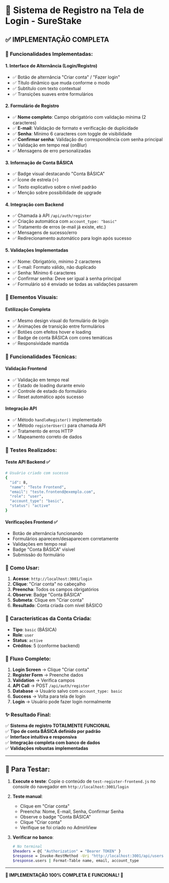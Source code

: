 # 📝 Sistema de Registro na Tela de Login - SureStake

## ✅ **IMPLEMENTAÇÃO COMPLETA**

### 🎯 **Funcionalidades Implementadas:**

#### **1. Interface de Alternância (Login/Registro)**
- ✅ Botão de alternância "Criar conta" / "Fazer login"
- ✅ Título dinâmico que muda conforme o modo
- ✅ Subtítulo com texto contextual
- ✅ Transições suaves entre formulários

#### **2. Formulário de Registro**
- ✅ **Nome completo**: Campo obrigatório com validação mínima (2 caracteres)
- ✅ **E-mail**: Validação de formato e verificação de duplicidade
- ✅ **Senha**: Mínimo 6 caracteres com toggle de visibilidade
- ✅ **Confirmar senha**: Validação de correspondência com senha principal
- ✅ Validação em tempo real (onBlur)
- ✅ Mensagens de erro personalizadas

#### **3. Informação de Conta BÁSICA**
- ✅ Badge visual destacando "Conta BÁSICA"
- ✅ Ícone de estrela (⭐) 
- ✅ Texto explicativo sobre o nível padrão
- ✅ Menção sobre possibilidade de upgrade

#### **4. Integração com Backend**
- ✅ Chamada à API `/api/auth/register`
- ✅ Criação automática com `account_type: "basic"`
- ✅ Tratamento de erros (e-mail já existe, etc.)
- ✅ Mensagens de sucesso/erro
- ✅ Redirecionamento automático para login após sucesso

#### **5. Validações Implementadas**
- ✅ Nome: Obrigatório, mínimo 2 caracteres
- ✅ E-mail: Formato válido, não duplicado
- ✅ Senha: Mínimo 6 caracteres
- ✅ Confirmar senha: Deve ser igual à senha principal
- ✅ Formulário só é enviado se todas as validações passarem

### 🎨 **Elementos Visuais:**

#### **Estilização Completa**
- ✅ Mesmo design visual do formulário de login
- ✅ Animações de transição entre formulários
- ✅ Botões com efeitos hover e loading
- ✅ Badge de conta BÁSICA com cores temáticas
- ✅ Responsividade mantida

### 🔧 **Funcionalidades Técnicas:**

#### **Validação Frontend**
- ✅ Validação em tempo real
- ✅ Estado de loading durante envio
- ✅ Controle de estado do formulário
- ✅ Reset automático após sucesso

#### **Integração API**
- ✅ Método `handleRegister()` implementado
- ✅ Método `registerUser()` para chamada API
- ✅ Tratamento de erros HTTP
- ✅ Mapeamento correto de dados

### 🧪 **Testes Realizados:**

#### **Teste API Backend** ✅
```bash
# Usuário criado com sucesso
{
  "id": 8,
  "name": "Teste Frontend",
  "email": "teste.frontend@exemplo.com", 
  "role": "user",
  "account_type": "basic",
  "status": "active"
}
```

#### **Verificações Frontend** ✅
- Botão de alternância funcionando
- Formulários aparecem/desaparecem corretamente
- Validações em tempo real
- Badge "Conta BÁSICA" visível
- Submissão do formulário

### 📍 **Como Usar:**

1. **Acesse**: `http://localhost:3001/login`
2. **Clique**: "Criar conta" no cabeçalho
3. **Preencha**: Todos os campos obrigatórios
4. **Observe**: Badge "Conta BÁSICA" 
5. **Submeta**: Clique em "Criar conta"
6. **Resultado**: Conta criada com nível BÁSICO

### 🎯 **Características da Conta Criada:**

- **Tipo**: `basic` (BÁSICA)
- **Role**: `user` 
- **Status**: `active`
- **Créditos**: 5 (conforme backend)

### 🔄 **Fluxo Completo:**

1. **Login Screen** → Clique "Criar conta"
2. **Register Form** → Preenche dados
3. **Validation** → Verifica campos
4. **API Call** → POST `/api/auth/register`
5. **Database** → Usuário salvo com `account_type: basic`
6. **Success** → Volta para tela de login
7. **Login** → Usuário pode fazer login normalmente

### ✨ **Resultado Final:**

✅ **Sistema de registro TOTALMENTE FUNCIONAL**  
✅ **Tipo de conta BÁSICA definido por padrão**  
✅ **Interface intuitiva e responsiva**  
✅ **Integração completa com banco de dados**  
✅ **Validações robustas implementadas**  

---

## 🧪 **Para Testar:**

1. **Execute o teste**: Copie o conteúdo de `test-register-frontend.js` no console do navegador em `http://localhost:3001/login`

2. **Teste manual**:
   - Clique em "Criar conta"
   - Preencha: Nome, E-mail, Senha, Confirmar Senha
   - Observe o badge "Conta BÁSICA"
   - Clique "Criar conta"
   - Verifique se foi criado no AdminView

3. **Verificar no banco**:
   ```bash
   # No terminal
   $headers = @{ "Authorization" = "Bearer TOKEN" }
   $response = Invoke-RestMethod -Uri "http://localhost:3001/api/users" -Method GET -Headers $headers
   $response.users | Format-Table name, email, account_type
   ```

---

**🎉 IMPLEMENTAÇÃO 100% COMPLETA E FUNCIONAL! 🎉**
